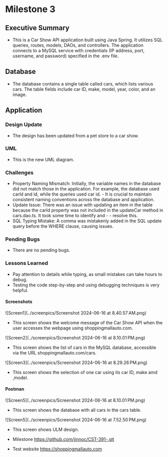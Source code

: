 # Milestone 3

## Executive Summary

- This is a Car Show API application built using Java Spring. It utilizes SQL queries, routes, models, DAOs, and controllers. The application connects to a MySQL service with credentials (IP address, port, username, and password) specified in the .env file.

## Database

- The database contains a single table called cars, which lists various cars. The table fields include car ID, make, model, year, color, and an image.

## Application

### Design Update
- The design has been updated from a pet store to a car show.

### UML
- This is the new UML diagram.

### Challenges
- Property Naming Mismatch: Initially, the variable names in the database did not match those in the application. For example, the database used carId and id, while the queries used car id. - It is crucial to maintain consistent naming conventions across the database and application.
- Update Issue: There was an issue with updating an item in the table because the carId property was not included in the updateCar method in cars.dao.ts. It took some time to identify and - - resolve this.
- SQL Typing Mistake: A comma was mistakenly added in the SQL update query before the WHERE clause, causing issues.

### Pending Bugs
- There are no pending bugs.

### Lessons Learned
- Pay attention to details while typing, as small mistakes can take hours to debug.
- Testing the code step-by-step and using debugging techniques is very helpful.


#### Screenshots
![Screen1](../screenpics/Screenshot 2024-06-16 at 8.40.57 AM.png)
- This screen shows the welcome message of the Car Show API when the user accesses the webpage using shoppingmallauto.com.

![Screen2](../screenpics/Screenshot 2024-06-16 at 8.10.01 PM.png)
- This screen shows the list of cars in the MySQL database, accessible via the URL shoppingmallauto.com/cars.

![Screen3](../screenpics/Screenshot 2024-06-16 at 8.29.26 PM.png)
- This screen shows the selection of one car using its car ID, make amd ,model.


#### Postman
![Screen5](../screenpics/Screenshot 2024-06-16 at 8.10.01 PM.png)
- This screen shows the database with all cars in the cars table.

![Screen5](../screenpics/Screenshot 2024-06-16 at 7.52.50 PM.png)
- This screen shows ULM design.  

- Milestone https://github.com/jinnoc/CST-391-.git

- Test website https://shoppingmallauto.com

